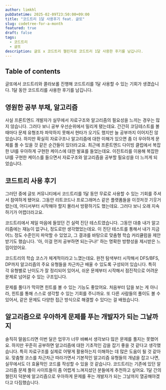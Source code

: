 ```yaml
---
author: limkhl
pubDatetime: 2025-02-09T23:50:00+09:00
title: "코드트리 1달 사용후기 feat. 글또"
slug: codetree-for-a-month
featured: true
draft: false
tags:
  - 코드트리
  - 글또
description: 글또 x 코드트리 챌린지로 코드트리 1달 사용한 후기를 남깁니다.
---
```


## Table of contents

글또에서 코드트리와 콜라보롤 진행해 코드트리를 1달 사용할 수 있는 기회가 생겼습니다. 1달 동안 코드트리를 사용한 후기를 남깁니다.

## 영원한 공부 부채, 알고리즘

사실 프론트엔드 개발자가 실무에서 자료구조와 알고리즘의 필요성을 느끼는 경우는 많지 않습니다. 그러다 보니 공부 우선순위에서 밀리게 됐는데요. 간간히 코딩테스트를 볼 때마다 문제 유형조차 파악하지 못해서 현타가 오기도 했지만 늘 공부까지 이어지진 않았습니다. 하지만 확실히 자료구조나 알고리즘에 대한 이해가 있으면 좀 더 우아하게 문제를 풀 수 있을 것 같은 순간들이 있더라고요. 최근에 프론트엔드 다이빙 클럽에서 복잡한 UI를 우아하게 구현한 케이스에 대한 발표를 들었는데요. 이진트리를 이용해 복잡한 UI를 구현한 케이스를 들으면서 자료구조와 알고리즘을 공부할 필요성을 더 느끼게 되었습니다.

## 코드트리 사용 후기

그러던 중에 글또 커뮤니티에서 코드트리를 1달 동안 무료로 사용할 수 있는 기회를 주셔서 참여하게 됐어요. 그동안 리트코드나 프로그래머스 같은 플랫폼들을 이것저것 기웃거렸는데, 어디서부터 시작해야 할지 몰라서 방황하기도 했는데요. 그러다 보니 오래 지속하기가 어렵더라고요.

코드트리에서 제일 마음에 들었던 건 실력 진단 테스트였습니다. 그동안 대충 내가 알고리즘에는 재능이 없구나, 정도로만 생각했었는데요. 이 진단 테스트를 통해서 내가 지금 어느 정도 수준인지 파악할 수 있었고, 그 결과를 바탕으로 맞춤형 학습 커리큘럼을 제안 받기도 했습니다. '아, 이걸 먼저 공부하면 되는구나!' 하는 명확한 방향성을 제시받은 느낌이었어요.

코드트리의 학습 코스가 체계적이라고 느꼈는데요. 완전 탐색부터 시작해서 DFS/BFS, DP까지 알고리즘의 주요 유형들을 차근차근 배울 수 있도록 구성되어 있습니다. 특히 각 유형별로 난이도가 잘 정리되어 있어서, 쉬운 문제부터 시작해서 점진적으로 어려운 문제로 넘어갈 수 있는 구조입니다.

문제를 풀다가 막히면 힌트를 볼 수 있는 기능도 좋았어요. 처음부터 답을 보는 게 아니라, 힌트를 통해 스스로 생각할 수 있는 기회를 주니까요. 또 다른 사람들의 풀이도 볼 수 있어서, 같은 문제도 다양한 접근 방식으로 해결할 수 있다는 걸 배웠습니다.

## 알고리즘으로 우아하게 문제를 푸는 개발자가 되는 그날까지

솔직히 말씀드리면 이번 달은 업무가 너무 바빠서 생각보다 많은 문제를 풀지는 못했어요. 하지만 꾸준히 공부하면 알고리즘에 대한 기초적인 감을 잡기 좋을 것 같다고 생각했습니다. 특히 자료구조를 실제로 어떻게 활용하는지 이해하는 데 많은 도움이 될 것 같아요. 맞춤형 코스를 차근차근 따라가면서 기본적인 알고리즘 유형들의 개념을 잡고 나면, 실무에서도 더 효율적인 코드를 작성할 수 있을 것 같습니다. 코드트리는 기존에 있던 알고리즘 문제 풀이 사이트들이 좀 어렵게 느껴지셨던 분들에게 추천하고 싶어요. 1달 간의 챌린지 덕분에 알고리즘으로 우아하게 문제를 푸는 개발자가 되는 그날까지 열공해야겠다고 다짐했습니다.